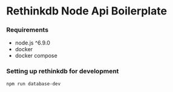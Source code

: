 # Rethinkdb Node Api Boilerplate

### Requirements
+ node.js ^6.9.0
+ docker
+ docker compose

### Setting up rethinkdb for development
```sh
npm run database-dev
```